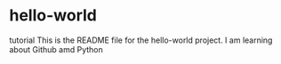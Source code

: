 # hello-world
tutorial
This is the README file for the hello-world project.
I am learning about Github amd Python
